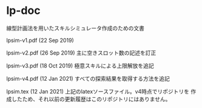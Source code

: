 # lp-doc
線型計画法を用いたスキルシミュレータ作成のための文書

lpsim-v1.pdf (22 Sep 2019)

lpsim-v2.pdf (26 Sep 2019) 主に空きスロット数の記述を訂正

lpsim-v3.pdf (18 Oct 2019) 極意スキルによる上限解放を追記

lpsim-v4.pdf (12 Jan 2021) すべての探索結果を取得する方法を追記

lpsim.tex (12 Jan 2021) 上記のlatexソースファイル。v4時点でリポジトリを
作成したため、それ以前の更新履歴はこのリポジトリにはありません。
